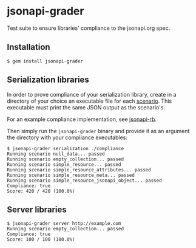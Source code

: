 # jsonapi-grader

Test suite to ensure libraries' compliance to the jsonapi.org spec.

## Installation

```
$ gem install jsonapi-grader
```

## Serialization libraries

In order to prove compliance of your serialization library, create in a directory
of your choice an executable file for each [scenario](scenarii/). This executable
must print the same JSON output as the scenario's.

For an example compliance implementation, see [jsonapi-rb](https://github.com/jsonapi-rb/jsonapi-rb/pull/3/files).

Then simply run the `jsonapi-grader` binary and provide it as an argument the directory
with your compliance executables:

```
$ jsonapi-grader serialization ./compliance
Running scenario null_data... passed
Running scenario empty_collection... passed
Running scenario simple_resource... passed
Running scenario simple_resource_attributes... passed
Running scenario simple_resource_meta... passed
Running scenario simple_resource_jsonapi_object... passed
Compliance: true
Score: 420 / 420 (100.0%)
```

## Server libraries

```
$ jsonapi-grader server http://example.com
Running scenario empty_collection... passed
Compliance: true
Score: 100 / 100 (100.0%)
```
